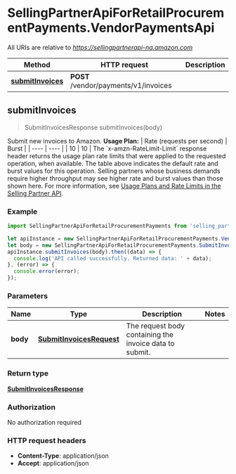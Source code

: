 # SellingPartnerApiForRetailProcurementPayments.VendorPaymentsApi

All URIs are relative to *https://sellingpartnerapi-na.amazon.com*

Method | HTTP request | Description
------------- | ------------- | -------------
[**submitInvoices**](VendorPaymentsApi.md#submitInvoices) | **POST** /vendor/payments/v1/invoices | 



## submitInvoices

> SubmitInvoicesResponse submitInvoices(body)



Submit new invoices to Amazon.  **Usage Plan:**  | Rate (requests per second) | Burst | | ---- | ---- | | 10 | 10 |  The &#x60;x-amzn-RateLimit-Limit&#x60; response header returns the usage plan rate limits that were applied to the requested operation, when available. The table above indicates the default rate and burst values for this operation. Selling partners whose business demands require higher throughput may see higher rate and burst values than those shown here. For more information, see [Usage Plans and Rate Limits in the Selling Partner API](https://developer-docs.amazon.com/sp-api/docs/usage-plans-and-rate-limits-in-the-sp-api).

### Example

```javascript
import SellingPartnerApiForRetailProcurementPayments from 'selling_partner_api_for_retail_procurement_payments';

let apiInstance = new SellingPartnerApiForRetailProcurementPayments.VendorPaymentsApi();
let body = new SellingPartnerApiForRetailProcurementPayments.SubmitInvoicesRequest(); // SubmitInvoicesRequest | The request body containing the invoice data to submit.
apiInstance.submitInvoices(body).then((data) => {
  console.log('API called successfully. Returned data: ' + data);
}, (error) => {
  console.error(error);
});

```

### Parameters


Name | Type | Description  | Notes
------------- | ------------- | ------------- | -------------
 **body** | [**SubmitInvoicesRequest**](SubmitInvoicesRequest.md)| The request body containing the invoice data to submit. | 

### Return type

[**SubmitInvoicesResponse**](SubmitInvoicesResponse.md)

### Authorization

No authorization required

### HTTP request headers

- **Content-Type**: application/json
- **Accept**: application/json

